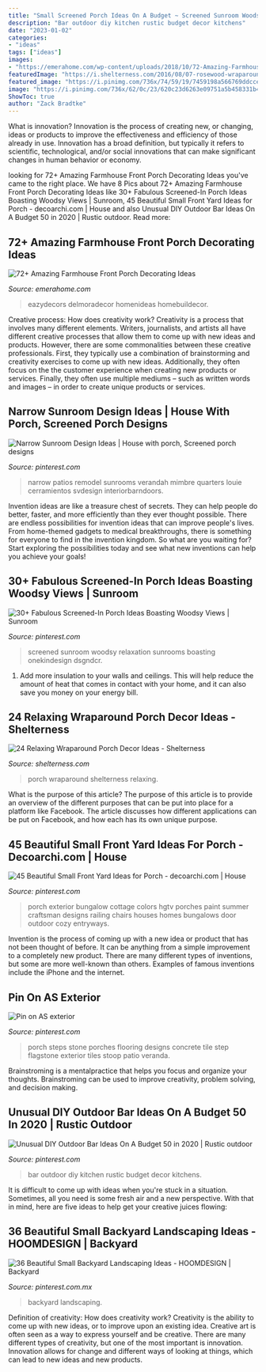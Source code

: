 ```yaml
---
title: "Small Screened Porch Ideas On A Budget ~ Screened Sunroom Woodsy Relaxation Sunrooms Boasting Onekindesign Dsgndcr"
description: "Bar outdoor diy kitchen rustic budget decor kitchens"
date: "2023-01-02"
categories:
- "ideas"
tags: ["ideas"]
images:
- "https://emerahome.com/wp-content/uploads/2018/10/72-Amazing-Farmhouse-Front-Porch-Decorating-Ideas-73.jpg"
featuredImage: "https://i.shelterness.com/2016/08/07-rosewood-wraparound-porch-with-chairs-and-a-large-planter.jpg"
featured_image: "https://i.pinimg.com/736x/74/59/19/7459198a566769ddcce74eb141c2cf40.jpg"
image: "https://i.pinimg.com/736x/62/0c/23/620c23d6263e09751a5b458331b450db--stone-front-porches-front-porch-steps.jpg"
ShowToc: true
author: "Zack Bradtke"
---
```



What is innovation?
Innovation is the process of creating new, or changing, ideas or products to improve the effectiveness and efficiency of those already in use. Innovation has a broad definition, but typically it refers to scientific, technological, and/or social innovations that can make significant changes in human behavior or economy.

	

		
looking for 72+ Amazing Farmhouse Front Porch Decorating Ideas you've came to the right place. We have 8 Pics about 72+ Amazing Farmhouse Front Porch Decorating Ideas like 30+ Fabulous Screened-In Porch Ideas Boasting Woodsy Views | Sunroom, 45 Beautiful Small Front Yard Ideas for Porch - decoarchi.com | House and also Unusual DIY Outdoor Bar Ideas On A Budget 50 in 2020 | Rustic outdoor. Read more:
		
    
## 72+ Amazing Farmhouse Front Porch Decorating Ideas

<img loading=lazy src="https://emerahome.com/wp-content/uploads/2018/10/72-Amazing-Farmhouse-Front-Porch-Decorating-Ideas-73.jpg" onerror="this.onerror=null;this.src='https://tse1.mm.bing.net/th?id=OIP.KH7mzHrXxDxDCtnh5M4OYAHaJ4&amp;pid=15.1';" alt="72+ Amazing Farmhouse Front Porch Decorating Ideas">

_Source: emerahome.com_

>eazydecors delmoradecor homenideas homebuildecor. 

	

Creative process: How does creativity work?
Creativity is a process that involves many different elements. Writers, journalists, and artists all have different creative processes that allow them to come up with new ideas and products. However, there are some commonalities between these creative professionals. First, they typically use a combination of brainstorming and creativity exercises to come up with new ideas. Additionally, they often focus on the the customer experience when creating new products or services. Finally, they often use multiple mediums – such as written words and images – in order to create unique products or services.

    
## Narrow Sunroom Design Ideas | House With Porch, Screened Porch Designs

<img loading=lazy src="https://i.pinimg.com/736x/74/59/19/7459198a566769ddcce74eb141c2cf40.jpg" onerror="this.onerror=null;this.src='https://tse1.mm.bing.net/th?id=OIP.6fStGqSoiOC8cZjeYbuR_gAAAA&amp;pid=15.1';" alt="Narrow Sunroom Design Ideas | House with porch, Screened porch designs">

_Source: pinterest.com_

>narrow patios remodel sunrooms verandah mimbre quarters louie cerramientos svdesign interiorbarndoors. 

	

Invention ideas are like a treasure chest of secrets. They can help people do better, faster, and more efficiently than they ever thought possible. There are endless possibilities for invention ideas that can improve people's lives. From home-themed gadgets to medical breakthroughs, there is something for everyone to find in the invention kingdom. So what are you waiting for? Start exploring the possibilities today and see what new inventions can help you achieve your goals!

    
## 30+ Fabulous Screened-In Porch Ideas Boasting Woodsy Views | Sunroom

<img loading=lazy src="https://i.pinimg.com/736x/a7/9f/c4/a79fc4ae68b0bac01eb60bc68e214a0f.jpg" onerror="this.onerror=null;this.src='https://tse2.mm.bing.net/th?id=OIP.goqik29FfDMfFzAnLRs_yAHaLF&amp;pid=15.1';" alt="30+ Fabulous Screened-In Porch Ideas Boasting Woodsy Views | Sunroom">

_Source: pinterest.com_

>screened sunroom woodsy relaxation sunrooms boasting onekindesign dsgndcr. 

	

1. Add more insulation to your walls and ceilings. This will help reduce the amount of heat that comes in contact with your home, and it can also save you money on your energy bill.

    
## 24 Relaxing Wraparound Porch Decor Ideas - Shelterness

<img loading=lazy src="https://i.shelterness.com/2016/08/07-rosewood-wraparound-porch-with-chairs-and-a-large-planter.jpg" onerror="this.onerror=null;this.src='https://tse4.mm.bing.net/th?id=OIP._mR0OUx5VZ2cv4qIGeTNnAHaLH&amp;pid=15.1';" alt="24 Relaxing Wraparound Porch Decor Ideas - Shelterness">

_Source: shelterness.com_

>porch wraparound shelterness relaxing. 

	

What is the purpose of this article?
The purpose of this article is to provide an overview of the different purposes that can be put into place for a platform like Facebook. The article discusses how different applications can be put on Facebook, and how each has its own unique purpose.

    
## 45 Beautiful Small Front Yard Ideas For Porch - Decoarchi.com | House

<img loading=lazy src="https://i.pinimg.com/736x/28/69/e0/2869e0ee2d8561a12327f60903587d3a.jpg" onerror="this.onerror=null;this.src='https://tse3.mm.bing.net/th?id=OIP.ZQC0ydVvQ4nPZh94l87aTAHaJ3&amp;pid=15.1';" alt="45 Beautiful Small Front Yard Ideas for Porch - decoarchi.com | House">

_Source: pinterest.com_

>porch exterior bungalow cottage colors hgtv porches paint summer craftsman designs railing chairs houses homes bungalows door outdoor cozy entryways. 

	

Invention is the process of coming up with a new idea or product that has not been thought of before. It can be anything from a simple improvement to a completely new product. There are many different types of inventions, but some are more well-known than others. Examples of famous inventions include the iPhone and the internet.

    
## Pin On AS Exterior

<img loading=lazy src="https://i.pinimg.com/736x/62/0c/23/620c23d6263e09751a5b458331b450db--stone-front-porches-front-porch-steps.jpg" onerror="this.onerror=null;this.src='https://tse1.mm.bing.net/th?id=OIP.BiExABfl-DBwezlr432cyAHaJ4&amp;pid=15.1';" alt="Pin on AS exterior">

_Source: pinterest.com_

>porch steps stone porches flooring designs concrete tile step flagstone exterior tiles stoop patio veranda. 

	

Brainstroming is a mentalpractice that helps you focus and organize your thoughts. Brainstroming can be used to improve creativity, problem solving, and decision making.

    
## Unusual DIY Outdoor Bar Ideas On A Budget 50 In 2020 | Rustic Outdoor

<img loading=lazy src="https://i.pinimg.com/736x/f2/6e/84/f26e847d0c8cebbfe8fcda281f56d4d9.jpg" onerror="this.onerror=null;this.src='https://tse3.mm.bing.net/th?id=OIP.F3DTzbyFvVYyJtSvBK56iAHaLH&amp;pid=15.1';" alt="Unusual DIY Outdoor Bar Ideas On A Budget 50 in 2020 | Rustic outdoor">

_Source: pinterest.com_

>bar outdoor diy kitchen rustic budget decor kitchens. 

	

It is difficult to come up with ideas when you're stuck in a situation. Sometimes, all you need is some fresh air and a new perspective. With that in mind, here are five ideas to help get your creative juices flowing: 

    
## 36 Beautiful Small Backyard Landscaping Ideas - HOOMDESIGN | Backyard

<img loading=lazy src="https://i.pinimg.com/736x/34/2b/9b/342b9b388924b7644cad3c99513a7edb.jpg" onerror="this.onerror=null;this.src='https://tse4.mm.bing.net/th?id=OIP.no0ZaFDjfNfm8_gsv29efwHaLG&amp;pid=15.1';" alt="36 Beautiful Small Backyard Landscaping Ideas - HOOMDESIGN | Backyard">

_Source: pinterest.com.mx_

>backyard landscaping. 

	

Definition of creativity: How does creativity work?
Creativity is the ability to come up with new ideas, or to improve upon an existing idea. Creative art is often seen as a way to express yourself and be creative. There are many different types of creativity, but one of the most important is innovation. Innovation allows for change and different ways of looking at things, which can lead to new ideas and new products.

